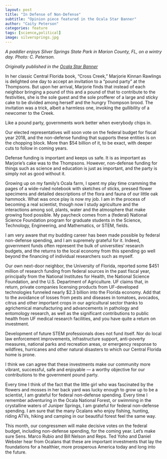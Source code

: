 ```yaml
---
layout: post
title: "In Defense of Non-Defense"
subtitle: "Opinion piece featured in the Ocala Star Banner"
author: "Caity Peterson"
categories: feature
tags: [science,political]
image: silversprings.jpg
---
```

*A paddler enjoys Silver Springs State Park in Marion County, FL, on a wintry day. Photo: C. Peterson.*

*Originally published in the [Ocala Star Banner](http://www.ocala.com/opinion/20170903/in-defense-of-non-defense)*

In her classic Central Florida book, “Cross Creek,” Marjorie Kinnan Rawlings is delighted one day to accept an invitation to a “pound party” at the Thompsons. But upon her arrival, Marjorie finds that instead of each neighbor bringing a pound of this and a pound of that to contribute to the festivities, she is the sole guest and the sole profferer of a large and sticky cake to be divided among herself and the hungry Thompson brood. The invitation was a trick, albeit a harmless one, invoking the gullibility of a newcomer to the Creek.

Like a pound party, governments work better when everybody chips in.

Our elected representatives will soon vote on the federal budget for fiscal year 2018, and the non-defense funding that supports these entities is on the chopping block. More than $54 billion of it, to be exact, with deeper cuts to follow in coming years.

Defense funding is important and keeps us safe. It is as important as Marjorie’s cake was to the Thompsons. However, non-defense funding for things such as science and education is just as important, and the party is simply not as good without it.

Growing up on my family’s Ocala farm, I spent my play time cramming the pages of a wide-ruled notebook with sketches of sticks, pressed flower specimens and detailed descriptions of the flora and fauna of our little oak hammock. What was once play is now my job. I am in the process of becoming a real scientist, though now I study agriculture and the interactions among soil, plants, water and the atmosphere that make growing food possible. My paycheck comes from a (federal) National Science Foundation program for graduate students in the Science, Technology, Engineering, and Mathematics, or STEM, fields.

I am very aware that my budding career has been made possible by federal non-defense spending, and I am supremely grateful for it. Indeed, government funds often represent the bulk of universities’ research budgets, and the returns to the local economy from this spending go well beyond the financing of individual researchers such as myself.

Our own next-door neighbor, the University of Florida, reported some $451 million of research funding from federal sources in the past fiscal year, principally from the National Institutes for Health, the National Science Foundation, and the U.S. Department of Agriculture. UF claims that, in return, private companies licensing products from UF-developed technologies funneled nearly $2.3 billion into the Florida economy. Add that to the avoidance of losses from pests and diseases in tomatoes, avocados, citrus and other important crops in our agricultural sector thanks to agrichemical manufacturing and advancements in pathology and entomology research, as well as the significant contributions to public health from UF medical research facilities, and you have quite a return on investment.

Development of future STEM professionals does not fund itself. Nor do local law enforcement improvements, infrastructure support, anti-poverty measures, national parks and recreation areas, or emergency response to wildfires, hurricanes and other natural disasters to which our Central Florida home is prone.

I think we can agree that these investments make our community more vibrant, successful, safe and enjoyable — a worthy objective for our contributions to the government pound party.

Every time I think of the fact that the little girl who was fascinated by the flowers and mosses in her back yard was lucky enough to grow up to be a scientist, I am grateful for federal non-defense spending. Every time I remember adventuring in the Ocala National Forest, or swimming in the crystalline waters of Juniper Springs, I am grateful for federal non-defense spending. I am sure that the many Ocalans who enjoy fishing, hunting, riding ATVs, hiking and camping in our beautiful forest feel the same way.

This month, our congressmen will make decisive votes on the federal budget, including non-defense spending, for the coming year. Let’s make sure Sens. Marco Rubio and Bill Nelson and Reps. Ted Yoho and Daniel Webster hear from Ocalans that these are important investments that lay the foundations for a healthier, more prosperous America today and long into the future.
